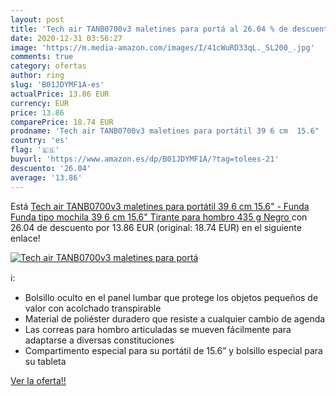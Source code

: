 ```yaml
---
layout: post
title: 'Tech air TANB0700v3 maletines para portá al 26.04 % de descuento'
date: 2020-12-31 03:56:27
image: 'https://m.media-amazon.com/images/I/41cWuRD33qL._SL200_.jpg'
comments: true
category: ofertas
author: ring
slug: 'B01JDYMF1A-es'
actualPrice: 13.86 EUR
currency: EUR
price: 13.86
comparePrice: 18.74 EUR
prodname: 'Tech air TANB0700v3 maletines para portátil 39 6 cm  15.6"  - Funda  Funda tipo mochila  39 6 cm  15.6"   Tirante para hombro  435 g  Negro '
country: 'es'
flag: '🇪🇸'
buyurl: 'https://www.amazon.es/dp/B01JDYMF1A/?tag=tolees-21'
descuento: '26.04'
average: '13.86'
---
```


Está [Tech air TANB0700v3 maletines para portátil 39 6 cm  15.6"  - Funda  Funda tipo mochila  39 6 cm  15.6"   Tirante para hombro  435 g  Negro ](https://www.amazon.es/dp/B01JDYMF1A/?tag=tolees-21) con 26.04 de descuento por 13.86 EUR (original: 18.74 EUR) en el siguiente enlace!

[![Tech air TANB0700v3 maletines para portá](https://m.media-amazon.com/images/I/41cWuRD33qL._SL200_.jpg)](https://www.amazon.es/dp/B01JDYMF1A/?tag=tolees-21)

ℹ️:

- Bolsillo oculto en el panel lumbar que protege los objetos pequeños de valor con acolchado transpirable
- Material de poliéster duradero que resiste a cualquier cambio de agenda
- Las correas para hombro articuladas se mueven fácilmente para adaptarse a diversas constituciones
- Compartimento especial para su portátil de 15.6” y bolsillo especial para su tableta

[Ver la oferta!!](https://www.amazon.es/dp/B01JDYMF1A/?tag=tolees-21)
